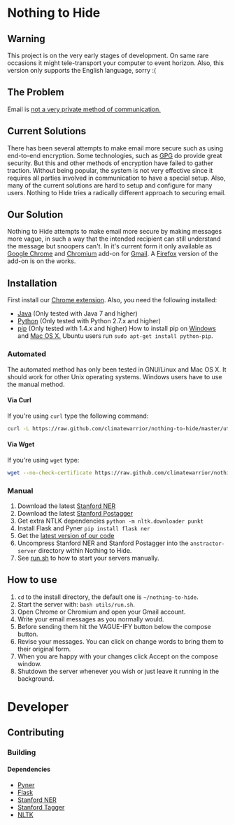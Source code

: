 # Nothing to Hide
## Warning
This project is on the very early stages of development. On same rare
occasions it might tele-transport your computer to event
horizon. Also, this version only supports the English language, sorry :(
## The Problem
Email is [not a very private method of communication.](https://en.wikipedia.org/wiki/Email_security#Privacy_concerns)
## Current Solutions
There has been several attempts to make email more secure such as using end-to-end
encryption. Some technologies, such as [GPG](https://en.wikipedia.org/wiki/GNU_Privacy_Guard) do provide great security.
But this and other methods of encryption have failed to gather
traction. Without being popular, the system is not very effective since
it requires all parties involved in communication to have a special
setup. Also, many of the current solutions are hard to setup and configure for many
users. Nothing to Hide tries a radically different approach to securing email.

## Our Solution
Nothing to Hide attempts to make email more secure by making messages
more vague, in such a way that the intended recipient can still
understand the message but snoopers can't. In it's current form it
only available as [Google Chrome](https://www.google.com/intl/en/chrome/browser/) and [Chromium](http://www.chromium.org/Home) add-on for [Gmail](https://mail.google.com). A
[Firefox](https://www.mozilla.org/en-US/firefox/new/) version of the add-on is on the works.

## Installation

First install our [Chrome extension](https://chrome.google.com/webstore/detail/keiegjchmoggjbpgfjdjghbiicpjneoe/publish-accepted). Also, you need the following installed:

-   [Java](http://openjdk.java.net/) (Only tested with Java 7 and higher)
-   [Python](http://python.org/) (Only tested with Python 2.7.x and higher)
-   [pip](https://pypi.python.org/pypi/pip/) (Only tested with 1.4.x and higher) How to install pip on
      [Windows](http://stackoverflow.com/questions/4750806/how-to-install-pip-on-windows) and [Mac OS X.](http://docs.python-guide.org/en/latest/starting/install/osx/) Ubuntu users run `sudo apt-get install python-pip`.

### Automated
The automated method has only been tested in GNU/Linux and Mac OS
X. It should work for other Unix operating systems. Windows users have
to use the manual method.

####  Via Curl
If you're using `curl` type the following command:
```bash
curl -L https://raw.github.com/climatewarrior/nothing-to-hide/master/utils/installer.sh | bash
```
#### Via Wget
If you're using `wget` type:
```bash
wget --no-check-certificate https://raw.github.com/climatewarrior/nothing-to-hide/master/utils/installer.sh -O - | bash
```

### Manual
1. Download the latest [Stanford NER](http://nlp.stanford.edu/software/CRF-NER.shtml)
2. Download the latest [Stanford Postagger](http://nlp.stanford.edu/software/tagger.shtml)
3. Get extra NTLK dependencies `python -m nltk.downloader punkt`
4. Install Flask and Pyner `pip install flask ner`
5. Get the [latest version of our code](https://github.com/climatewarrior/nothing-to-hide/archive/master.zip)
6. Uncompress Stanford NER and Stanford Postagger into the `anstractor-server` directory within Nothing to Hide.
7. See [run.sh](https://github.com/climatewarrior/nothing-to-hide/blob/master/utils/run.sh) to how to start your servers manually.
## How to use
1.  `cd` to the install directory, the default one is `~/nothing-to-hide`.
2.  Start the server with: `bash utils/run.sh`.
3.  Open Chrome or Chromium and open your Gmail account.
4.  Write your email messages as you normally would.
5.  Before sending them hit the VAGUE-IFY button below the compose button.
6.  Revise your messages. You can click on change words to bring them to their original form.
7.  When you are happy with your changes click Accept on the compose window.
8.  Shutdown the server whenever you wish or just leave it running in
    the background.

# Developer
## Contributing
### Building
####  Dependencies

-   [Pyner](https://github.com/dat/pyner)
-   [Flask](http://flask.pocoo.org/)
-   [Stanford NER](https://github.com/dat/stanford-ner)
-   [Stanford Tagger](http://nlp.stanford.edu/software/tagger.shtml)
-   [NLTK](https://pypi.python.org/pypi/nltk/2.0.1)
